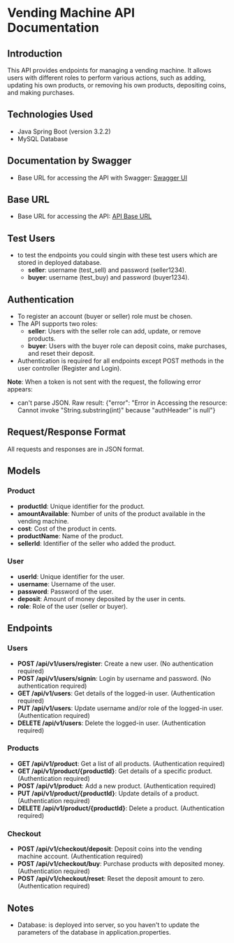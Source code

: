 # Vending Machine API Documentation

## Introduction
This API provides endpoints for managing a vending machine. It allows users with different roles to perform various actions, such as adding, updating his own products, or removing his own products, depositing coins, and making purchases.

## Technologies Used

- Java Spring Boot (version 3.2.2)
- MySQL Database

## Documentation by Swagger
- Base URL for accessing the API with Swagger: [Swagger UI](http://localhost:8080/swagger-ui/index.html#/)

## Base URL
- Base URL for accessing the API: [API Base URL](http://localhost:8080)

## Test Users
- to test the endpoints you could singin with these test users which are stored in deployed database.
  - **seller**: username (test_sell) and password (seller1234).
  - **buyer**: username (test_buy) and password (buyer1234).

## Authentication
- To register an account (buyer or seller) role must be chosen.
- The API supports two roles:
  - **seller**: Users with the seller role can add, update, or remove products.
  - **buyer**: Users with the buyer role can deposit coins, make purchases, and reset their deposit.
- Authentication is required for all endpoints except POST methods in the user controller (Register and Login).

**Note**: When a token is not sent with the request, the following error appears: 
- can't parse JSON. Raw result: {"error": "Error in Accessing the resource: Cannot invoke "String.substring(int)" because "authHeader" is null"}

## Request/Response Format
All requests and responses are in JSON format.

## Models
### Product
- **productId**: Unique identifier for the product.
- **amountAvailable**: Number of units of the product available in the vending machine.
- **cost**: Cost of the product in cents.
- **productName**: Name of the product.
- **sellerId**: Identifier of the seller who added the product.

### User
- **userId**: Unique identifier for the user.
- **username**: Username of the user.
- **password**: Password of the user.
- **deposit**: Amount of money deposited by the user in cents.
- **role**: Role of the user (seller or buyer).

## Endpoints
### Users
- **POST /api/v1/users/register**: Create a new user. (No authentication required)
- **POST /api/v1/users/signin**: Login by username and password. (No authentication required)
- **GET /api/v1/users**: Get details of the logged-in user. (Authentication required)
- **PUT /api/v1/users**: Update username and/or role of the logged-in user. (Authentication required)
- **DELETE /api/v1/users**: Delete the logged-in user. (Authentication required)

### Products
- **GET /api/v1/product**: Get a list of all products. (Authentication required)
- **GET /api/v1/product/{productId}**: Get details of a specific product. (Authentication required)
- **POST /api/v1/product**: Add a new product. (Authentication required)
- **PUT /api/v1/product/{productId}**: Update details of a product. (Authentication required)
- **DELETE /api/v1/product/{productId}**: Delete a product. (Authentication required)

### Checkout
- **POST /api/v1/checkout/deposit**: Deposit coins into the vending machine account. (Authentication required)
- **POST /api/v1/checkout/buy**: Purchase products with deposited money. (Authentication required)
- **POST /api/v1/checkout/reset**: Reset the deposit amount to zero. (Authentication required)

## Notes
- Database: is deployed into server, so you haven't to update the parameters of the database in application.properties.
